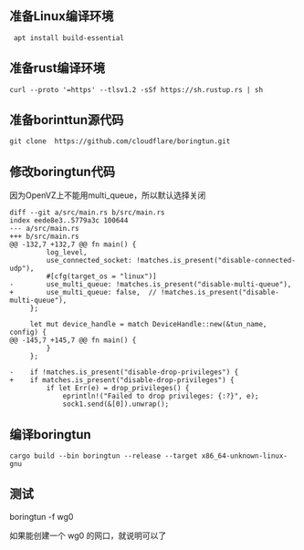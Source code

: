<!--
author: lizhiwei
head: 
date: 2019-05-03
title: 编译boringtun
tags: IPv6
images: 
category: rust
status: publish
summary: 准备rust编译环境，编译boringtun
-->


## 准备Linux编译环境

     apt install build-essential

## 准备rust编译环境

    curl --proto '=https' --tlsv1.2 -sSf https://sh.rustup.rs | sh

## 准备borinttun源代码

    git clone  https://github.com/cloudflare/boringtun.git


## 修改boringtun代码

因为OpenVZ上不能用multi_queue，所以默认选择关闭


    diff --git a/src/main.rs b/src/main.rs
    index eede8e3..5779a3c 100644
    --- a/src/main.rs
    +++ b/src/main.rs
    @@ -132,7 +132,7 @@ fn main() {
             log_level,
             use_connected_socket: !matches.is_present("disable-connected-udp"),
             #[cfg(target_os = "linux")]
    -        use_multi_queue: !matches.is_present("disable-multi-queue"),
    +        use_multi_queue: false,  // !matches.is_present("disable-multi-queue"),
         };
    
         let mut device_handle = match DeviceHandle::new(&tun_name, config) {
    @@ -145,7 +145,7 @@ fn main() {
             }
         };
    
    -    if !matches.is_present("disable-drop-privileges") {
    +    if matches.is_present("disable-drop-privileges") {
             if let Err(e) = drop_privileges() {
                 eprintln!("Failed to drop privileges: {:?}", e);
                 sock1.send(&[0]).unwrap();

## 编译boringtun

    cargo build --bin boringtun --release --target x86_64-unknown-linux-gnu


## 测试

  boringtun -f wg0

如果能创建一个 wg0 的网口，就说明可以了


